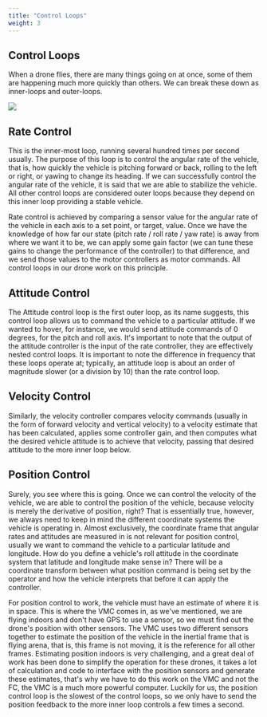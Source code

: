 ```yaml
---
title: "Control Loops"
weight: 3
---
```


## Control Loops

When a drone flies, there are many things going on at once,
some of them are happening much more quickly than others. We can break these down as
inner-loops and outer-loops.

![](loops.png)

## Rate Control

This is the inner-most loop, running several hundred times per second usually.
The purpose of this loop is to control the angular rate of the vehicle, that is,
how quickly the vehicle is pitching forward or back, rolling to the left or right,
or yawing to change its heading. If we can successfully control the angular rate
of the vehicle, it is said that we are able to stabilize the vehicle.
All other control loops are considered outer loops because they depend on this
inner loop providing a stable vehicle.

Rate control is achieved by comparing a sensor value for the angular rate of the
vehicle in each axis to a set point, or target, value. Once we have the knowledge
of how far our state (pitch rate / roll rate / yaw rate) is away from where we
want it to be, we can apply some gain factor (we can tune these gains to change
the performance of the controller) to that difference, and we send those values
to the motor controllers as motor commands. All control loops in our drone work
on this principle.

## Attitude Control

The Attitude control loop is the first outer loop, as its name suggests,
this control loop allows us to command the vehicle to a particular attitude.
If we wanted to hover, for instance, we would send attitude commands of 0 degrees,
for the pitch and roll axis. It's important to note that the output of the
attitude controller is the input of the rate controller, they are effectively
nested control loops. It is important to note the difference in frequency that
these loops operate at; typically, an attitude loop is about an order of
magnitude slower (or a division by 10) than the rate control loop.

## Velocity Control

Similarly, the velocity controller compares velocity commands
(usually in the form of forward velocity and vertical velocity) to a
velocity estimate that has been calculated, applies some controller gain,
and then computes what the desired vehicle attitude is to achieve that velocity,
passing that desired attitude to the more inner loop below.

## Position Control

Surely, you see where this is going. Once we can control the velocity of the vehicle,
we are able to control the position of the vehicle, because velocity is merely
the derivative of position, right? That is essentially true, however, we always
need to keep in mind the different coordinate systems the vehicle is operating in.
Almost exclusively, the coordinate frame that angular rates and attitudes are
measured in is not relevant for position control, usually we want to command the
vehicle to a particular latitude and longitude. How do you define a vehicle's roll
attitude in the coordinate system that latitude and longitude make sense in?
There will be a coordinate transform between what position command is being set
by the operator and how the vehicle interprets that before it can apply the controller.

For position control to work, the vehicle must have an estimate of
where it is in space. This is where the VMC comes in, as we've mentioned,
we are flying indoors and don't have GPS to use a sensor, so we must find out
the drone's position with other sensors. The VMC uses two different sensors
together to estimate the position of the vehicle in the inertial frame that is
flying arena, that is, this frame is not moving, it is the reference for all
other frames. Estimating position indoors is very challenging, and a great deal
of work has been done to simplify the operation for these drones, it takes a
lot of calculation and code to interface with the position sensors and generate
these estimates, that's why we have to do this work on the VMC and not the FC,
the VMC is a much more powerful computer. Luckily for us, the position control
loop is the slowest of the control loops, so we only have to send the position
feedback to the more inner loop controls a few times a second.

